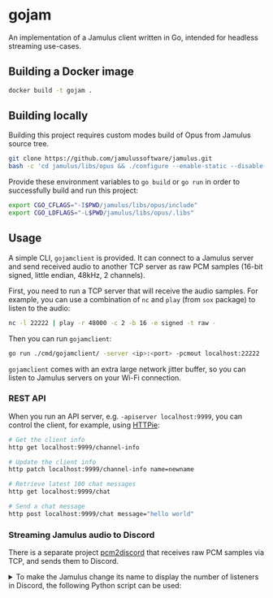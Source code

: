 # gojam

An implementation of a Jamulus client written in Go, intended for headless streaming use-cases.

## Building a Docker image

```sh
docker build -t gojam .
```

## Building locally

Building this project requires custom modes build of Opus from Jamulus source tree.

```sh
git clone https://github.com/jamulussoftware/jamulus.git
bash -c 'cd jamulus/libs/opus && ./configure --enable-static --disable-shared --enable-custom-modes --disable-hardening && make'
```

Provide these environment variables to `go build` or `go run` in order to successfully build and run this project:

```sh
export CGO_CFLAGS="-I$PWD/jamulus/libs/opus/include"
export CGO_LDFLAGS="-L$PWD/jamulus/libs/opus/.libs"
```

## Usage

A simple CLI, `gojamclient` is provided. It can connect to a Jamulus server and send received audio to another TCP server as raw PCM samples (16-bit signed, little endian, 48kHz, 2 channels).

First, you need to run a TCP server that will receive the audio samples. For example, you can use a combination of `nc` and `play` (from `sox` package) to listen to the audio:

```sh
nc -l 22222 | play -r 48000 -c 2 -b 16 -e signed -t raw -
```

Then you can run `gojamclient`:

```sh
go run ./cmd/gojamclient/ -server <ip>:<port> -pcmout localhost:22222
```

`gojamclient` comes with an extra large network jitter buffer, so you can listen to Jamulus servers on your Wi-Fi connection.

### REST API

When you run an API server, e.g. `-apiserver localhost:9999`, you can control the client, for example, using [HTTPie](https://httpie.io/):

```sh
# Get the client info
http get localhost:9999/channel-info

# Update the client info
http patch localhost:9999/channel-info name=newname

# Retrieve latest 100 chat messages
http get localhost:9999/chat

# Send a chat message
http post localhost:9999/chat message="hello world"
```

### Streaming Jamulus audio to Discord

There is a separate project [pcm2discord](https://github.com/dtinth/pcm2discord) that receives raw PCM samples via TCP, and sends them to Discord.

<details><summary>To make the Jamulus change its name to display the number of listeners in Discord, the following Python script can be used:</summary>

```python
import requests
import time

last_name = None

while True:
    try:
        # Get the count of listeners from Discord
        r = requests.get('http://localhost:28280/count')

        # Response is in form: { "listening": 2 }
        # Get the number of listeners
        listeners = r.json()['listening']

        # Submit the number of listeners to channel info endpoint
        name = ' Discord[' + str(listeners) + ']'
        r = requests.patch('http://localhost:28281/channel-info', json={'name': name})

        if last_name != name:
            print('Updated channel name to ' + name + ' at ' + time.strftime('%H:%M:%S'))
            last_name = name
    except Exception as e:
        print('Error: {}'.format(e))
    finally:
        # Wait 2 seconds
        time.sleep(2)
```

</details>
